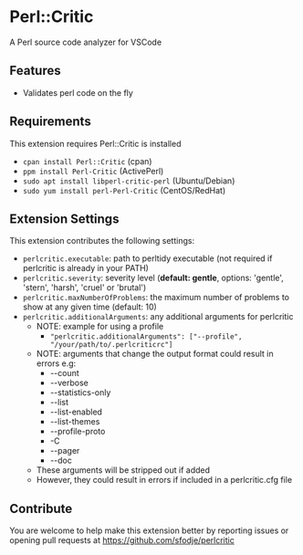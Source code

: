 # Perl::Critic

A Perl source code analyzer for VSCode

## Features

* Validates perl code on the fly

## Requirements

This extension requires Perl::Critic is installed
* `cpan install Perl::Critic` (cpan)
* `ppm install Perl-Critic` (ActivePerl)
* `sudo apt install libperl-critic-perl` (Ubuntu/Debian)
* `sudo yum install perl-Perl-Critic` (CentOS/RedHat)

## Extension Settings

This extension contributes the following settings:

* `perlcritic.executable`: path to perltidy executable (not required if perlcritic is already in your PATH)
* `perlcritic.severity`: severity level (**default: gentle**, options: 'gentle', 'stern', 'harsh', 'cruel' or 'brutal')
* `perlcritic.maxNumberOfProblems`: the maximum number of problems to show at any given time (default: 10)
* `perlcritic.additionalArguments`: any additional arguments for perlcritic
    * NOTE: example for using a profile
        * `"perlcritic.additionalArguments": ["--profile", "/your/path/to/.perlcriticrc"]`
    * NOTE: arguments that change the output format could result in errors e.g:
        * --count
        * --verbose
        * --statistics-only
        * --list
        * --list-enabled
        * --list-themes
        * --profile-proto
        * -C
        * --pager
        * --doc
    * These arguments will be stripped out if added
    * However, they could result in errors if included in a perlcritic.cfg file

## Contribute

You are welcome to help make this extension better by reporting issues or opening pull requests at https://github.com/sfodje/perlcritic
